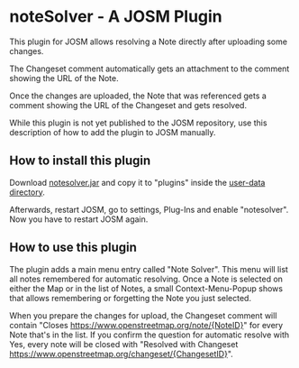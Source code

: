 # noteSolver - A JOSM Plugin

This plugin for JOSM allows resolving a Note directly after uploading some changes.

The Changeset comment automatically gets an attachment to the comment showing the URL of the Note.

Once the changes are uploaded, the Note that was referenced gets a comment showing the URL of the Changeset and gets resolved.

While this plugin is not yet published to the JOSM repository, use this description of how to add the plugin to JOSM manually.
## How to install this plugin

Download [notesolver.jar](https://github.com/kmpoppe/noteSolver/releases/latest/download/notesolver.jar) and copy it to "plugins" inside the [user-data directory](https://josm.openstreetmap.de/wiki/Help/Preferences#JOSMpreferencedatacachedirectories).

Afterwards, restart JOSM,  go to settings, Plug-Ins and enable "notesolver". Now you have to restart JOSM again.

## How to use this plugin

The plugin adds a main menu entry called "Note Solver". This menu will list all notes remembered for automatic resolving. Once a Note is selected on either the Map or in the list of Notes, a small Context-Menu-Popup shows that allows remembering or forgetting the Note you just selected.

When you prepare the changes for upload, the Changeset comment will contain "Closes https://www.openstreetmap.org/note/{NoteID}" for every Note that's in the list. If you confirm the question for automatic resolve with Yes, every note will be closed with "Resolved with Changeset https://www.openstreetmap.org/changeset/{ChangesetID}". 

